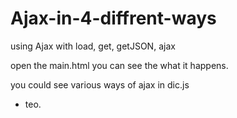 Ajax-in-4-diffrent-ways
=======================

using Ajax with load, get, getJSON, ajax


open the main.html you can see the what it happens. 


you could see various ways of ajax in dic.js

- teo.
